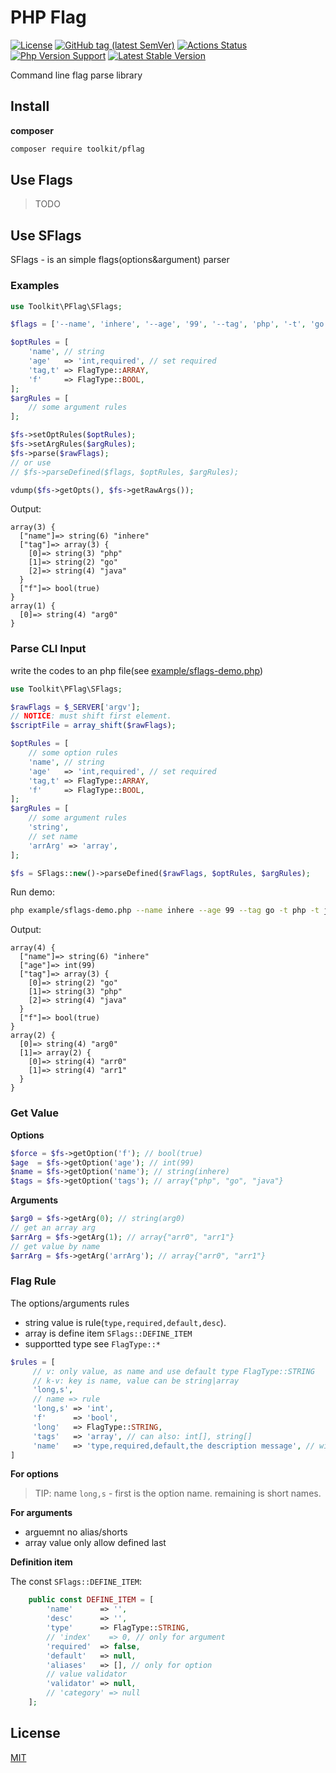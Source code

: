 # PHP Flag

[![License](https://img.shields.io/packagist/l/toolkit/pflag.svg?style=flat-square)](LICENSE)
[![GitHub tag (latest SemVer)](https://img.shields.io/github/tag/php-toolkit/pflag)](https://github.com/php-toolkit/pflag)
[![Actions Status](https://github.com/php-toolkit/pflag/workflows/Unit-Tests/badge.svg)](https://github.com/php-toolkit/pflag/actions)
[![Php Version Support](https://img.shields.io/packagist/php-v/toolkit/pflag)](https://packagist.org/packages/toolkit/pflag)
[![Latest Stable Version](http://img.shields.io/packagist/v/toolkit/pflag.svg)](https://packagist.org/packages/toolkit/pflag)

Command line flag parse library

## Install

**composer**

```bash
composer require toolkit/pflag
```

## Use Flags

> TODO

## Use SFlags

SFlags - is an simple flags(options&argument) parser

### Examples

```php
use Toolkit\PFlag\SFlags;

$flags = ['--name', 'inhere', '--age', '99', '--tag', 'php', '-t', 'go', '--tag', 'java', '-f', 'arg0'];

$optRules = [
    'name', // string
    'age'   => 'int,required', // set required
    'tag,t' => FlagType::ARRAY,
    'f'     => FlagType::BOOL,
];
$argRules = [
    // some argument rules
];

$fs->setOptRules($optRules);
$fs->setArgRules($argRules);
$fs->parse($rawFlags);
// or use
// $fs->parseDefined($flags, $optRules, $argRules);

vdump($fs->getOpts(), $fs->getRawArgs());
```

Output:

```text
array(3) {
  ["name"]=> string(6) "inhere"
  ["tag"]=> array(3) {
    [0]=> string(3) "php"
    [1]=> string(2) "go"
    [2]=> string(4) "java"
  }
  ["f"]=> bool(true)
}
array(1) {
  [0]=> string(4) "arg0"
}
```

### Parse CLI Input

write the codes to an php file(see [example/sflags-demo.php](example/sflags-demo.php))

```php
use Toolkit\PFlag\SFlags;

$rawFlags = $_SERVER['argv'];
// NOTICE: must shift first element.
$scriptFile = array_shift($rawFlags);

$optRules = [
    // some option rules
    'name', // string
    'age'   => 'int,required', // set required
    'tag,t' => FlagType::ARRAY,
    'f'     => FlagType::BOOL,
];
$argRules = [
    // some argument rules
    'string',
    // set name
    'arrArg' => 'array',
];

$fs = SFlags::new()->parseDefined($rawFlags, $optRules, $argRules);
```

Run demo:

```bash
php example/sflags-demo.php --name inhere --age 99 --tag go -t php -t java -f arg0 arr0 arr1
```

Output:

```text
array(4) {
  ["name"]=> string(6) "inhere"
  ["age"]=> int(99)
  ["tag"]=> array(3) {
    [0]=> string(2) "go"
    [1]=> string(3) "php"
    [2]=> string(4) "java"
  }
  ["f"]=> bool(true)
}
array(2) {
  [0]=> string(4) "arg0"
  [1]=> array(2) {
    [0]=> string(4) "arr0"
    [1]=> string(4) "arr1"
  }
}
```

### Get Value

**Options**

```php
$force = $fs->getOption('f'); // bool(true)
$age  = $fs->getOption('age'); // int(99)
$name = $fs->getOption('name'); // string(inhere)
$tags = $fs->getOption('tags'); // array{"php", "go", "java"}
```

**Arguments**

```php
$arg0 = $fs->getArg(0); // string(arg0)
// get an array arg
$arrArg = $fs->getArg(1); // array{"arr0", "arr1"}
// get value by name
$arrArg = $fs->getArg('arrArg'); // array{"arr0", "arr1"}
```

### Flag Rule

The options/arguments rules

- string value is rule(`type,required,default,desc`).
- array is define item `SFlags::DEFINE_ITEM`
- supportted type see `FlagType::*`

```php
$rules = [
     // v: only value, as name and use default type FlagType::STRING
     // k-v: key is name, value can be string|array
     'long,s',
     // name => rule
     'long,s' => 'int',
     'f'      => 'bool',
     'long'   => FlagType::STRING,
     'tags'   => 'array', // can also: int[], string[]
     'name'   => 'type,required,default,the description message', // with default, desc, required
]
```

**For options**

> TIP: name `long,s` - first is the option name. remaining is short names.

**For arguments**

- arguemnt no alias/shorts
- array value only allow defined last

**Definition item**

The const `SFlags::DEFINE_ITEM`:

```php
    public const DEFINE_ITEM = [
        'name'      => '',
        'desc'      => '',
        'type'      => FlagType::STRING,
        // 'index'    => 0, // only for argument
        'required'  => false,
        'default'   => null,
        'aliases'   => [], // only for option
        // value validator
        'validator' => null,
        // 'category' => null
    ];
```

## License

[MIT](LICENSE)
